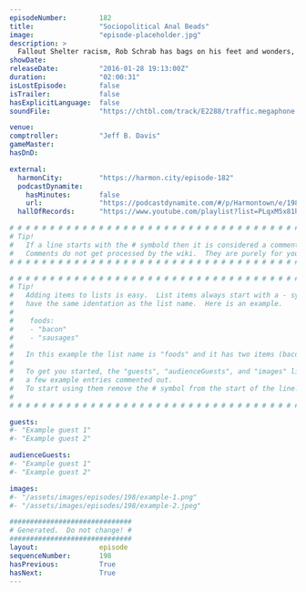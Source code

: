 ```yaml
---
episodeNumber:        182
title:                "Sociopolitical Anal Beads"
image:                "episode-placeholder.jpg"
description: >
  Fallout Shelter racism, Rob Schrab has bags on his feet and wonders, how come we haven't gone down? harmontown.com/live
showDate:             
releaseDate:          "2016-01-28 19:13:00Z"
duration:             "02:00:31"
isLostEpisode:        false
isTrailer:            false
hasExplicitLanguage:  false
soundFile:            "https://chtbl.com/track/E2288/traffic.megaphone.fm/STA4403673610.mp3?updated=1560551812"

venue:                
comptroller:          "Jeff B. Davis"
gameMaster:           
hasDnD:               

external:
  harmonCity:         "https://harmon.city/episode-182"
  podcastDynamite:
    hasMinutes:       false
    url:              "https://podcastdynamite.com/#/p/Harmontown/e/198/182"
  hallOfRecords:      "https://www.youtube.com/playlist?list=PLqxM5x81hNObR7nULqIws8v3e5z3gnlLr"

# # # # # # # # # # # # # # # # # # # # # # # # # # # # # # # # # # # # # # # # # # # # #
# Tip!
#   If a line starts with the # symbold then it is considered a comment.
#   Comments do not get processed by the wiki.  They are purely for your information.
# # # # # # # # # # # # # # # # # # # # # # # # # # # # # # # # # # # # # # # # # # # # #

# # # # # # # # # # # # # # # # # # # # # # # # # # # # # # # # # # # # # # # # # # # # #
# Tip!
#   Adding items to lists is easy.  List items always start with a - symbol and have
#   have the same identation as the list name.  Here is an example.
#
#    foods:
#    - "bacon"
#    - "sausages"
#
#   In this example the list name is "foods" and it has two items (bacon, and sausages).
#
#   To get you started, the "guests", "audienceGuests", and "images" lists below have
#   a few example entries commented out.
#   To start using them remove the # symbol from the start of the line.
#
# # # # # # # # # # # # # # # # # # # # # # # # # # # # # # # # # # # # # # # # # # # # #

guests:
#- "Example guest 1"
#- "Example guest 2"

audienceGuests:
#- "Example guest 1"
#- "Example guest 2"

images:
#- "/assets/images/episodes/198/example-1.png"
#- "/assets/images/episodes/198/example-2.jpeg"

##############################
# Generated.  Do not change! #
##############################
layout:               episode
sequenceNumber:       198
hasPrevious:          True
hasNext:              True
---
```


<!-- The episode description will be rendered here -->

<!-- Add your content BELOW here -->
<!-- vvvvvvvvvvvvvvvvvvvvvvvvvvv -->




<!-- ^^^^^^^^^^^^^^^^^^^^^^^^^^^ -->
<!-- Add your content ABOVE here -->

<!-- The episode gallery will be rendered here -->